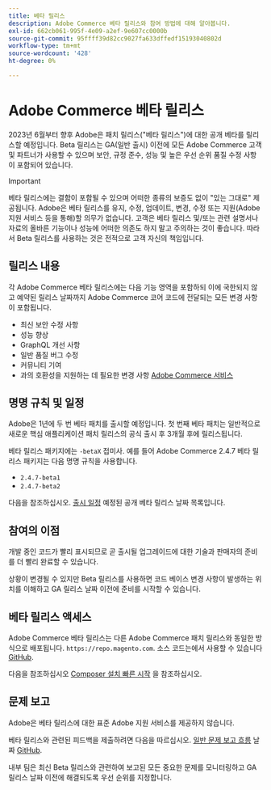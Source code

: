 ```yaml
---
title: 베타 릴리스
description: Adobe Commerce 베타 릴리스와 참여 방법에 대해 알아봅니다.
exl-id: 662cb061-995f-4e09-a2ef-9e607cc0000b
source-git-commit: 95ffff39d82cc9027fa633dffedf15193040802d
workflow-type: tm+mt
source-wordcount: '428'
ht-degree: 0%

---
```


# Adobe Commerce 베타 릴리스

2023년 6월부터 향후 Adobe은 패치 릴리스(&quot;베타 릴리스&quot;)에 대한 공개 베타를 릴리스할 예정입니다. Beta 릴리스는 GA(일반 출시) 이전에 모든 Adobe Commerce 고객 및 파트너가 사용할 수 있으며 보안, 규정 준수, 성능 및 높은 우선 순위 품질 수정 사항이 포함되어 있습니다.

>[!IMPORTANT]
>
>베타 릴리스에는 결함이 포함될 수 있으며 어떠한 종류의 보증도 없이 &quot;있는 그대로&quot; 제공됩니다. Adobe은 베타 릴리스를 유지, 수정, 업데이트, 변경, 수정 또는 지원(Adobe 지원 서비스 등을 통해)할 의무가 없습니다. 고객은 베타 릴리스 및/또는 관련 설명서나 자료의 올바른 기능이나 성능에 어떠한 의존도 하지 말고 주의하는 것이 좋습니다. 따라서 Beta 릴리스를 사용하는 것은 전적으로 고객 자신의 책임입니다.

## 릴리스 내용

각 Adobe Commerce 베타 릴리스에는 다음 기능 영역을 포함하되 이에 국한되지 않고 예약된 릴리스 날짜까지 Adobe Commerce 코어 코드에 전달되는 모든 변경 사항이 포함됩니다.

- 최신 보안 수정 사항
- 성능 향상
- GraphQL 개선 사항
- 일반 품질 버그 수정
- 커뮤니티 기여
- 과의 호환성을 지원하는 데 필요한 변경 사항 [Adobe Commerce 서비스](https://experienceleague.adobe.com/docs/commerce-merchant-services/user-guides/home.html)

## 명명 규칙 및 일정

Adobe은 1년에 두 번 베타 패치를 출시할 예정입니다. 첫 번째 베타 패치는 일반적으로 새로운 핵심 애플리케이션 패치 릴리스의 공식 출시 후 3개월 후에 릴리스됩니다.

베타 릴리스 패키지에는 `-betaX` 접미사. 예를 들어 Adobe Commerce 2.4.7 베타 릴리스 패키지는 다음 명명 규칙을 사용합니다.

- `2.4.7-beta1`
- `2.4.7-beta2`

다음을 참조하십시오. [출시 일정](schedule.md) 예정된 공개 베타 릴리스 날짜 목록입니다.

## 참여의 이점

개발 중인 코드가 빨리 표시되므로 곧 출시될 업그레이드에 대한 기술과 판매자의 준비를 더 빨리 완료할 수 있습니다.

상황이 변경될 수 있지만 Beta 릴리스를 사용하면 코드 베이스 변경 사항이 발생하는 위치를 이해하고 GA 릴리스 날짜 이전에 준비를 시작할 수 있습니다.

## 베타 릴리스 액세스

Adobe Commerce 베타 릴리스는 다른 Adobe Commerce 패치 릴리스와 동일한 방식으로 배포됩니다. `https://repo.magento.com`. 소스 코드는에서 사용할 수 있습니다 [GitHub](https://github.com/magento/magento2).

다음을 참조하십시오 [Composer 설치 빠른 시작](../installation/composer.md) 을 참조하십시오.

## 문제 보고

Adobe은 베타 릴리스에 대한 표준 Adobe 지원 서비스를 제공하지 않습니다.

베타 릴리스와 관련된 피드백을 제출하려면 다음을 따르십시오. [일반 문제 보고 흐름](https://developer.adobe.com/commerce/contributor/guides/code-contributions/) 날짜 [GitHub](https://github.com/magento/magento2).

내부 팀은 최신 Beta 릴리스와 관련하여 보고된 모든 중요한 문제를 모니터링하고 GA 릴리스 날짜 이전에 해결되도록 우선 순위를 지정합니다.
